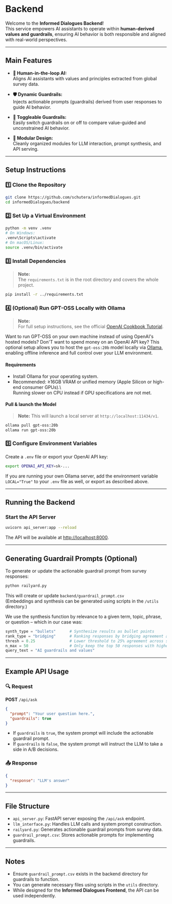 # Backend

Welcome to the **Informed Dialogues Backend**!  
This service empowers AI assistants to operate within **human-derived values and guardrails**, ensuring AI behavior is both responsible and aligned with real-world perspectives.

---

## Main Features

- **🤝 Human-in-the-loop AI:**  
  Aligns AI assistants with values and principles extracted from global survey data.

- **🛡️ Dynamic Guardrails:**  
  Injects actionable prompts (guardrails) derived from user responses to guide AI behavior.

- **🔄 Toggleable Guardrails:**  
  Easily switch guardrails on or off to compare value-guided and unconstrained AI behavior.

- **🧩 Modular Design:**  
  Cleanly organized modules for LLM interaction, prompt synthesis, and API serving.

---

## Setup Instructions

### 1️⃣ Clone the Repository

```bash
git clone https://github.com/schutera/informedDialogues.git
cd informedDialogues/backend
```

### 2️⃣ Set Up a Virtual Environment

```bash
python -m venv .venv
# On Windows:
.venv\Scripts\activate
# On macOS/Linux:
source .venv/bin/activate
```

### 3️⃣ Install Dependencies

> **Note:**  
> The `requirements.txt` is in the root directory and covers the whole project.

```bash
pip install -r ../requirements.txt
```

### 4️⃣ (Optional) Run GPT-OSS Locally with Ollama

> **Note:**  
> For full setup instructions, see the official [OpenAI Cookbook Tutorial](https://cookbook.openai.com/articles/gpt-oss/run-locally-ollama).

Want to run GPT-OSS on your own machine instead of using OpenAI's hosted models? Don'T want to spend money on an OpenAI API key? This optional setup allows you to host the `gpt-oss:20b` model locally via [Ollama](https://ollama.com), enabling offline inference and full control over your LLM environment.

#### Requirements

- Install Ollama for your operating system.
- Recommended: ≥16GB VRAM or unified memory (Apple Silicon or high-end consumer GPUs).\  
Running slower on CPU instead if GPU specifications are not met.

#### Pull & launch the Model
> **Note:** This will launch a local server at `http://localhost:11434/v1`.

```bash
ollama pull gpt-oss:20b
ollama run gpt-oss:20b
```

### 5️⃣ Configure Environment Variables

Create a `.env` file or export your OpenAI API key:

```bash
export OPENAI_API_KEY=sk-...
```

If you are running your own Ollama server, add the environment variable `LOCAL="True"` to your `.env` file as well, or export as described above.

---

## Running the Backend

### Start the API Server

```bash
uvicorn api_server:app --reload
```

The API will be available at [http://localhost:8000](http://localhost:8000).

---

## Generating Guardrail Prompts (Optional)

To generate or update the actionable guardrail prompt from survey responses:

```bash
python railyard.py
```

This will create or update `backend/guardrail_prompt.csv`  
(Embeddings and synthesis can be generated using scripts in the `/utils` directory.)

We use the synthesis function by relevance to a given term, topic, phrase, or question – which in our case was:

```python
synth_type = "bullets"      # Synthesize results as bullet points
rank_type = "bridging"      # Ranking responses by bridging agreement across segs
thresh = 0.25               # Lower threshold to 25% agreement across segments for broader inclusion
n_max = 50                  # Only keep the top 50 responses with highest bridging agreement
query_text = "AI guardrails and values"
```

---

## Example API Usage

### 🔍 Request

**POST** `/api/ask`

```json
{
  "prompt": "Your user question here.",
  "guardrails": true
}
```

- If `guardrails` is `true`, the system prompt will include the actionable guardrail prompt.
- If `guardrails` is `false`, the system prompt will instruct the LLM to take a side in A/B decisions.

### 📤 Response

```json
{
  "response": "LLM's answer"
}
```

---

##  File Structure

- `api_server.py`: FastAPI server exposing the `/api/ask` endpoint.
- `llm_interface.py`: Handles LLM calls and system prompt construction.
- `railyard.py`: Generates actionable guardrail prompts from survey data.
- `guardrail_prompt.csv`: Stores actionable prompts for implementing guardrails.

---

## Notes

- Ensure `guardrail_prompt.csv` exists in the backend directory for guardrails to function.
- You can generate necessary files using scripts in the `utils` directory.
- While designed for the **Informed Dialogues Frontend**, the API can be used independently.
